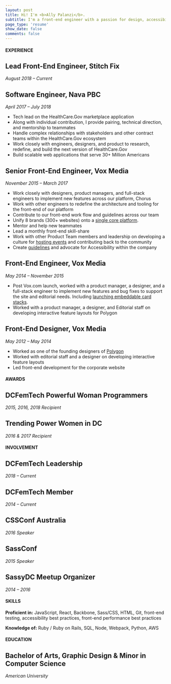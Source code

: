 ```yaml
---
layout: post
title: Hi! I'm <b>Ally Palanzi</b>.
subtitle: I'm a front-end engineer with a passion for design, accessibility, inclusion, and ice cream.
page_type: 'resume'
show_date: false
comments: false
---
```


<div markdown="1">

#### EXPERIENCE

## Lead Front-End Engineer, Stitch Fix
*August 2018 – Current*
<ul></ul>

## Software Engineer, Nava PBC
*April 2017 – July 2018*
  
  - Tech lead on the HealthCare.Gov marketplace application
  - Along with individual contribution, I provide pairing, technical direction, and mentorship to teammates
  - Handle complex relationships with stakeholders and other contract teams within the HealthCare.Gov ecosystem
  - Work closely with engineers, designers, and product to research, redefine, and build the next version of HealthCare.Gov
  - Build scalable web applications that serve 30+ Million Americans

## Senior Front-End Engineer, Vox Media
*November 2015 – March 2017*

  - Work closely with designers, product managers, and full-stack engineers to implement new features across our platform, Chorus
  - Work with other engineers to redefine the architecture and tooling for the front-end of our platform
  - Contribute to our front-end work flow and guidelines across our team
  - Unify 8 brands (300+ websites) onto a [single core platform](http://product.voxmedia.com/2016/2/23/11098476/curbed-on-chorus-the-start-of-a-new-era-at-vox-media).
  - Mentor and help new teammates
  - Lead a monthly front-end skill-share
  - Work with other Product Team members and leadership on developing a culture for [hosting events](http://product.voxmedia.com/events) and contributing back to the community
  - Create [guidelines](http://accessibility.voxmedia.com/) and advocate for Accessibility within the company

## Front-End Engineer, Vox Media
*May 2014 – November 2015*

  - Post Vox.com launch, worked with a product manager, a designer, and a full-stack engineer to implement new features and bug fixes to support the site and editorial needs. Including [launching embeddable card stacks](http://www.vox.com/2015/5/28/8677005/embeddable-card-stacks-launch).
  - Worked with a product manager, a designer, and Editorial staff on developing interactive feature layouts for Polygon

<!-- ## Visual Design Instructor, General Assembly
*April 2015 – May 2015*

  - Worked with General Assembly coordinators and two other instructors to teach students an introduction to design. Including: design concepts, branding, layout, and responsive design. -->

## Front-End Designer, Vox Media
*May 2012 – May 2014*

  - Worked as one of the founding designers of [Polygon](https://www.polygon.com/)
  - Worked with editorial staff and a designer on developing interactive feature layouts
  - Led front-end development for the corporate website

</div>
<div markdown="1">

#### AWARDS

## DCFemTech Powerful Woman Programmers
*2015, 2016, 2018 Recipient*
<p></p>

## Trending Power Women in DC
*2016 & 2017 Recipient*
<p></p>

#### INVOLVEMENT

## DCFemTech Leadership
*2018 – Current*
<p></p>

## DCFemTech Member
*2014 – Current*
<p></p>

## CSSConf Australia
*2016 Speaker*
<p></p>

## SassConf
*2015 Speaker*
<p></p>

## SassyDC Meetup Organizer
*2014 – 2016*
<p></p>

#### SKILLS

**Proficient in:** JavaScript, React, Backbone, Sass/CSS, HTML, Git, front-end testing, accessibility best practices, front-end performance best practices

**Knowledge of:** Ruby / Ruby on Rails, SQL, Node, Webpack, Python, AWS
<p></p>

#### EDUCATION

## Bachelor of Arts, Graphic Design & Minor in Computer Science
*American University*

</div>
